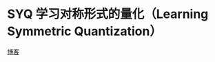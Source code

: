 # SYQ 学习对称形式的量化（Learning Symmetric Quantization）
[博客](https://blog.csdn.net/nature553863/article/details/80476751)
